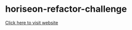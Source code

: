 # horiseon-refactor-challenge
[Click here to visit website](https://jakesmiley.github.io/horiseon-refactor-challenge/)

